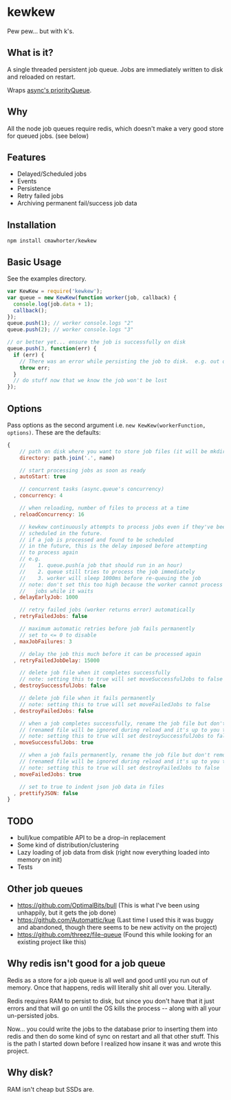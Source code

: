 # kewkew

Pew pew... but with k's.

## What is it?

A single threaded persistent job queue.  Jobs are immediately written to disk and reloaded on restart.

Wraps [async's priorityQueue](https://github.com/caolan/async#priorityQueue).

## Why

All the node job queues require redis, which doesn't make a very good store for queued jobs. (see below)

## Features

  - Delayed/Scheduled jobs
  - Events
  - Persistence 
  - Retry failed jobs
  - Archiving permanent fail/success job data

## Installation

`npm install cmawhorter/kewkew`

## Basic Usage

See the examples directory.

```javascript
var KewKew = require('kewkew');
var queue = new KewKew(function worker(job, callback) {
  console.log(job.data + 1);
  callback();
});
queue.push(1); // worker console.logs "2"
queue.push(2); // worker console.logs "3"

// or better yet... ensure the job is successfully on disk
queue.push(3, function(err) {
  if (err) {
    // There was an error while persisting the job to disk.  e.g. out of disk space
    throw err;
  }
  // do stuff now that we know the job won't be lost
}); 
```

## Options

Pass options as the second argument i.e. `new KewKew(workerFunction, options)`.  These are the defaults:

```javascript
{
    // path on disk where you want to store job files (it will be mkdirp'd)
    directory: path.join('.', name)

    // start processing jobs as soon as ready
  , autoStart: true

    // concurrent tasks (async.queue's concurrency)
  , concurrency: 4

    // when reloading, number of files to process at a time
  , reloadConcurrency: 16

    // kewkew continuously attempts to process jobs even if they've been 
    // scheduled in the future. 
    // if a job is processed and found to be scheduled 
    // in the future, this is the delay imposed before attempting 
    // to process again
    // e.g. 
    //    1. queue.push(a job that should run in an hour)
    //    2. queue still tries to process the job immediately
    //    3. worker will sleep 1000ms before re-queuing the job
    // note: don't set this too high because the worker cannot process other 
    //   jobs while it waits
  , delayEarlyJob: 1000

    // retry failed jobs (worker returns error) automatically 
  , retryFailedJobs: false

    // maximum automatic retries before job fails permanently
    // set to <= 0 to disable
  , maxJobFailures: 3

    // delay the job this much before it can be processed again
  , retryFailedJobDelay: 15000

    // delete job file when it completes successfully
    // note: setting this to true will set moveSuccessfulJobs to false
  , destroySuccessfulJobs: false

    // delete job file when it fails permanently 
    // note: setting this to true will set moveFailedJobs to false
  , destroyFailedJobs: false

    // when a job completes successfully, rename the job file but don't remove it
    // (renamed file will be ignored during reload and it's up to you to clean up)
    // note: setting this to true will set destroySuccessfulJobs to false
  , moveSuccessfulJobs: true

    // when a job fails permanently, rename the job file but don't remove it
    // (renamed file will be ignored during reload and it's up to you to clean up)
    // note: setting this to true will set destroyFailedJobs to false
  , moveFailedJobs: true

    // set to true to indent json job data in files
  , prettifyJSON: false
}
```

## TODO

  - bull/kue compatible API to be a drop-in replacement
  - Some kind of distribution/clustering
  - Lazy loading of job data from disk (right now everything loaded into memory on init)
  - Tests

## Other job queues

  - https://github.com/OptimalBits/bull (This is what I've been using unhappily, but it gets the job done)
  - https://github.com/Automattic/kue (Last time I used this it was buggy and abandoned, though there seems to be new activity on the project)
  - https://github.com/threez/file-queue (Found this while looking for an existing project like this)

## Why redis isn't good for a job queue

Redis as a store for a job queue is all well and good until you run out of memory.  Once that happens, redis will literally shit all over you.  Literally.

Redis requires RAM to persist to disk, but since you don't have that it just errors and that will go on until the OS kills the process -- along with all your un-persisted jobs.

Now... you could write the jobs to the database prior to inserting them into redis and then do some kind of sync on restart and all that other stuff.  This is the path I started down before I realized how insane it was and wrote this project.

## Why disk?

RAM isn't cheap but SSDs are.  
